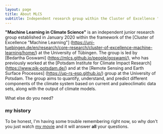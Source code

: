```yaml
---
layout: page
title: About MLCS
subtitle: Independent research group within the Cluster of Excellence "Machine Learning"
---
```


**"Machine Learning in Climate Science"** is an independent junior
research group established in January 2020 within the framework of the
[Cluster of Excellence "Machine Learning"]
(https://uni-tuebingen.de/en/research/core-research/cluster-of-excellence-machine-learning/home/)
at the University of Tübingen. The group is led by [Bedartha Goswami]
(https://mlcs.github.io/people/goswami/), who has previously worked at
the [Potsdam Institute for Climate Impact Research]
(https://www.pik-potsdam.de/) and at the [Remote Sensing and Earth
Surface Processes] (https://up-rs-esp.github.io/) group at the
University of Potsdam. The group aims to quantify, understand, and
predict different components of the climate system based on current and
paleoclimatic data sets, along with the output of climate models. 



What else do you need?

### my history

To be honest, I'm having some trouble remembering right now, so why don't you just watch [my movie](http://en.wikipedia.org/wiki/The_Princess_Bride_%28film%29) and it will answer **all** your questions.
